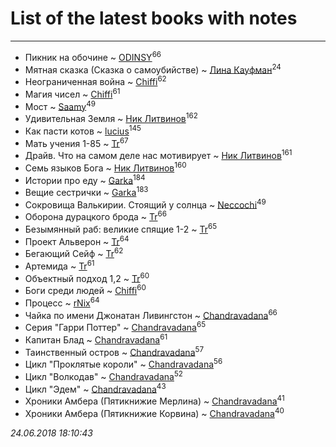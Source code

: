 # List of the latest books with notes
---

* Пикник на обочине ~ [ODINSY](users/100/100978570902186865324-google)<sup>66</sup>
* Мятная сказка (Сказка о самоубийстве) ~ [Лина Кауфман](users/143/143278479-vkontakte)<sup>24</sup>
* Неограниченная война ~ [Chiffi](users/105/105831994080785626680-google)<sup>62</sup>
* Магия чисел ~ [Chiffi](users/105/105831994080785626680-google)<sup>61</sup>
* Мост ~ [Saamy](users/115/115226508-vkontakte)<sup>49</sup>
* Удивительная Земля ~ [Ник Литвинов](users/241/241974816-vkontakte)<sup>162</sup>
* Как пасти котов ~ [lucius](users/838/83820536-yandex)<sup>145</sup>
* Мать учения 1-85 ~ [Tr](users/122/12282474-vkontakte)<sup>67</sup>
* Драйв. Что на самом деле нас мотивирует ~ [Ник Литвинов](users/241/241974816-vkontakte)<sup>161</sup>
* Семь языков Бога ~ [Ник Литвинов](users/241/241974816-vkontakte)<sup>160</sup>
* Истории про еду ~ [Garka](users/115/115753719718250012620-google)<sup>184</sup>
* Вещие сестрички ~ [Garka](users/115/115753719718250012620-google)<sup>183</sup>
* Сокровища Валькирии. Стоящий у солнца ~ [Neccochi](users/126/12601720503917094896-mailru)<sup>49</sup>
* Оборона дурацкого брода ~ [Tr](users/122/12282474-vkontakte)<sup>66</sup>
* Безымянный раб: великие спящие 1-2 ~ [Tr](users/122/12282474-vkontakte)<sup>65</sup>
* Проект Альверон ~ [Tr](users/122/12282474-vkontakte)<sup>64</sup>
* Бегающий Сейф ~ [Tr](users/122/12282474-vkontakte)<sup>62</sup>
* Артемида ~ [Tr](users/122/12282474-vkontakte)<sup>61</sup>
* Объектный подход 1,2 ~ [Tr](users/122/12282474-vkontakte)<sup>60</sup>
* Боги среди людей ~ [Chiffi](users/105/105831994080785626680-google)<sup>60</sup>
* Процесс ~ [rNix](users/115/115622071-twitter)<sup>64</sup>
* Чайка по имени Джонатан Ливингстон ~ [Chandravadana](users/105/105866022348292919948-google)<sup>66</sup>
* Серия "Гарри Поттер" ~ [Chandravadana](users/105/105866022348292919948-google)<sup>65</sup>
* Капитан Блад ~ [Chandravadana](users/105/105866022348292919948-google)<sup>61</sup>
* Таинственный остров ~ [Chandravadana](users/105/105866022348292919948-google)<sup>57</sup>
* Цикл "Проклятые короли" ~ [Chandravadana](users/105/105866022348292919948-google)<sup>56</sup>
* Цикл "Волкодав" ~ [Chandravadana](users/105/105866022348292919948-google)<sup>52</sup>
* Цикл "Эдем" ~ [Chandravadana](users/105/105866022348292919948-google)<sup>43</sup>
* Хроники Амбера (Пятикнижие Мерлина) ~ [Chandravadana](users/105/105866022348292919948-google)<sup>41</sup>
* Хроники Амбера (Пятикнижие Корвина) ~ [Chandravadana](users/105/105866022348292919948-google)<sup>40</sup>


_24.06.2018 18:10:43_
